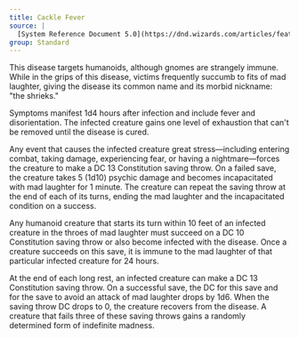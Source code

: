 ```yaml
---
title: Cackle Fever
source: |
  [System Reference Document 5.0](https://dnd.wizards.com/articles/features/systems-reference-document-srd)
group: Standard
---
```


This disease targets humanoids, although gnomes are strangely immune. While in the grips of this disease, victims frequently succumb to fits of mad laughter, giving the disease its common name and its morbid nickname: "the shrieks."

Symptoms manifest 1d4 hours after infection and include fever and disorientation. The infected creature gains one level of exhaustion that can't be removed until the disease is cured.

Any event that causes the infected creature great stress—including entering combat, taking damage, experiencing fear, or having a nightmare—forces the creature to make a DC 13 Constitution saving throw. On a failed save, the creature takes 5 (1d10) psychic damage and becomes incapacitated with mad laughter for 1 minute. The creature can repeat the saving throw at the end of each of its turns, ending the mad laughter and the incapacitated condition on a success.

Any humanoid creature that starts its turn within 10 feet of an infected creature in the throes of mad laughter must succeed on a DC 10 Constitution saving throw or also become infected with the disease. Once a creature succeeds on this save, it is immune to the mad laughter of that particular infected creature for 24 hours.

At the end of each long rest, an infected creature can make a DC 13 Constitution saving throw. On a successful save, the DC for this save and for the save to avoid an attack of mad laughter drops by 1d6. When the saving throw DC drops to 0, the creature recovers from the disease. A creature that fails three of these saving throws gains a randomly determined form of indefinite madness.
